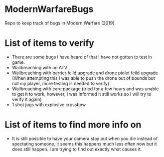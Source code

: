 # ModernWarfareBugs
Repo to keep track of bugs in Modern Warfare (2019)

# List of items to verify
* There are some bugs I have heard of that I have not gotten to test in game.
* Wallbreaching with an ATV
* Wallbreaching with barrier feild upgrade and drone piolet feild upgrade (When attempting this I was able to push the drone out of bounds but not my player, more testing is needed to verify)
* Wallbreaching with care package (tried for a few hours and was unable to get it to work, however, I was informed it still works so I will try to verify it again)
* 1 shot jugs with explosive crossbow

# List of items to find more info on
* It is still possible to have your camera stay put when you die instead of spectating someone, it seems this happens much less often now but it does still happen. I am trying to find out exactly what causes it.
